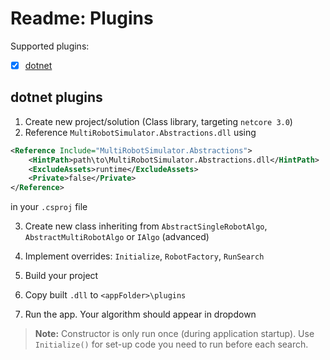# Readme: Plugins

Supported plugins:

- [x] [dotnet](#dotnet-plugins)


## dotnet plugins

1. Create new project/solution (Class library, targeting `netcore 3.0`)
2. Reference `MultiRobotSimulator.Abstractions.dll` using
```xml
<Reference Include="MultiRobotSimulator.Abstractions">
    <HintPath>path\to\MultiRobotSimulator.Abstractions.dll</HintPath>
    <ExcludeAssets>runtime</ExcludeAssets>
    <Private>false</Private>
</Reference>
```
in your `.csproj` file

3. Create new class inheriting from `AbstractSingleRobotAlgo`, `AbstractMultiRobotAlgo` or `IAlgo` (advanced)
4. Implement overrides: `Initialize`, `RobotFactory`, `RunSearch`

5. Build your project
6. Copy built `.dll` to `<appFolder>\plugins`
7. Run the app. Your algorithm should appear in dropdown

> **Note:** Constructor is only run once (during application startup). Use `Initialize()` for set-up code you need to run before each search.